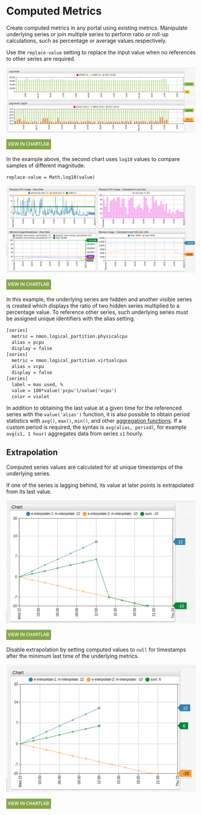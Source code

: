 # Computed Metrics

Create computed metrics in any portal using existing metrics. Manipulate underlying series or join multiple series to perform ratio or roll-up  calculations, such as percentage or average values respectively.

Use the `replace-value` setting to replace the input value when no references to other series are required.

![](./images/replace-value1.png)

[![](../images/button.png)](https://apps.axibase.com/chartlab/2f607d1b/12/#)

In the example above, the second chart uses `log10` values to compare samples of different magnitude.

```ls
replace-value = Math.log10(value)
```

![](./images/computed-metrics2.png)

[![](../images/button.png)](https://apps.axibase.com/chartlab/e0e0be77)

In this example, the underlying series are hidden and another visible series is created which displays the ratio of two hidden series multiplied to a percentage value. To reference other series, such underlying series must be assigned unique identifiers with the alias setting.

```ls
[series]
  metric = nmon.logical_partition.physicalcpu
  alias = pcpu
  display = false
[series]
  metric = nmon.logical_partition.virtualcpus
  alias = vcpu
  display = false
[series]
  label = max used, %
  value = 100*value('pcpu')/value('vcpu')
  color = violet
```

In addition to obtaining the last value at a given time for the referenced series with the `value('alias')` function, it is also possible to obtain period statistics with `avg()`, `max()`, `min()`, and other [aggregation functions](./aggregators.md). If a custom period is required, the syntax is `avg(alias, period)`, for example `avg(s1, 1 hour)` aggregates data from series `s1` hourly.

## Extrapolation

Computed series values are calculated for all unique timestamps of the underlying series.

If one of the series is lagging behind, its value at later points is extrapolated from its last value.

![](./images/extrapolate.png)

[![](../images/button.png)](https://apps.axibase.com/chartlab/6d3f044c/2/)

Disable extrapolation by setting computed values to `null` for timestamps after the minimum last time of the underlying metrics.

![](./images/extrapolate2.png)

[![](../images/button.png)](https://apps.axibase.com/chartlab/6d3f044c)